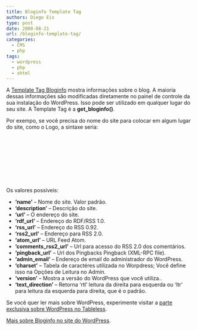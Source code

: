 ```yaml
---
title: Bloginfo Template Tag
authors: Diego Eis
type: post
date: 2008-08-21
url: /bloginfo-template-tag/
categories:
  - CMS
  - php
tags:
  - wordpress
  - php
  - xhtml
---
```


A [Template Tag Bloginfo][1] mostra informações sobre o blog. A maioria dessas informações são modificadas diretamente no painel de controle da sua instalação do WordPress. Isso pode ser utilizado em qualquer lugar do seu site. A Template Tag é a **get_bloginfo()**.

Por exempo, se você precisa do nome do site para colocar em algum lugar do site, como o Logo, a sintaxe seria:

<pre lang="php" line="1"><h1>
  <?php bloginfo('name'); ?>
</h1></pre>

<!--more-->


  
Os valores possíveis:

  * **&#8216;name&#8217;** &#8211; Nome do site. Valor padrão.
  * **&#8216;description&#8217;** &#8211; Descrição do site.
  * **&#8216;url&#8217;** &#8211; O endereço do site.
  * **&#8216;rdf_url&#8217;** &#8211; Endereço do RDF/RSS 1.0.
  * **&#8216;rss_url&#8217;** &#8211; Endereço do RSS 0.92.
  * **&#8216;rss2_url&#8217;** &#8211; Endereço para RSS 2.0.
  * **&#8216;atom_url&#8217;** &#8211; URL Feed Atom.
  * **&#8216;comments\_rss2\_url&#8217;** &#8211; Url para acesso do RSS 2.0 dos comentários.
  * **&#8216;pingback_url&#8217;** &#8211; Url dos Pingbacks Pingback (XML-RPC file).
  * **&#8216;admin_email&#8217;** &#8211; Endereço de email do administrador do WordPress.
  * **&#8216;charset&#8217;** &#8211; Tabela de caractéres utilizada no Worpdress; Você define isso na Opções de Leitura no Admin.
  * **&#8216;version&#8217;** &#8211; Mostra a versão do WordPress que você utiliza..
  * **&#8216;text_direction&#8217;** &#8211; Retorna &#8216;rtl&#8217; leitura da direita para esquerda ou &#8216;ltr&#8217; para leitura da esquerda para direita, que é o padrão.

Se você quer ler mais sobre WordPress, experimente visitar a [parte exclusiva sobre WordPress no Tableless][2].

[Mais sobre Bloginfo no site do WordPress][3].

 [1]: https://tableless.com.br/bloginfo-template-tag/
 [2]: https://tableless.com.br/wordpress/
 [3]: https://codex.wordpress.org/Template_Tags/bloginfo